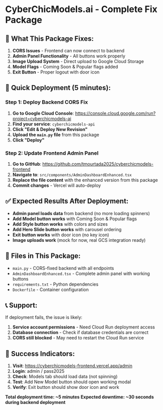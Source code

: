 # CyberChicModels.ai - Complete Fix Package

## 🎯 **What This Package Fixes:**

1. **CORS Issues** - Frontend can now connect to backend
2. **Admin Panel Functionality** - All buttons work properly
3. **Image Upload System** - Direct upload to Google Cloud Storage
4. **Model Flags** - Coming Soon & Popular flags added
5. **Exit Button** - Proper logout with door icon

## 🚀 **Quick Deployment (5 minutes):**

### **Step 1: Deploy Backend CORS Fix**

1. **Go to Google Cloud Console**: https://console.cloud.google.com/run?project=cyberchicmodels-ai
2. **Find your service**: `cyberchicmodels-api`
3. **Click "Edit & Deploy New Revision"**
4. **Upload the `main.py` file** from this package
5. **Click "Deploy"**

### **Step 2: Update Frontend Admin Panel**

1. **Go to GitHub**: https://github.com/tmourtada2025/cyberchicmodels-frontend
2. **Navigate to**: `src/components/AdminDashboardEnhanced.tsx`
3. **Replace the file content** with the enhanced version from this package
4. **Commit changes** - Vercel will auto-deploy

## ✅ **Expected Results After Deployment:**

- **Admin panel loads data** from backend (no more loading spinners)
- **Add Model button works** with Coming Soon & Popular flags
- **Add Style button works** with colors and sizes
- **Add Hero Slide button works** with carousel ordering
- **Exit button works** with door icon (no key icon)
- **Image uploads work** (mock for now, real GCS integration ready)

## 🔧 **Files in This Package:**

- `main.py` - CORS-fixed backend with all endpoints
- `AdminDashboardEnhanced.tsx` - Complete admin panel with working buttons
- `requirements.txt` - Python dependencies
- `Dockerfile` - Container configuration

## 📞 **Support:**

If deployment fails, the issue is likely:
1. **Service account permissions** - Need Cloud Run deployment access
2. **Database connection** - Check if database credentials are correct
3. **CORS still blocked** - May need to restart the Cloud Run service

## 🎉 **Success Indicators:**

1. **Visit**: https://cyberchicmodels-frontend.vercel.app/admin
2. **Login**: admin / pass2025
3. **Check**: Models tab should load data (not spinning)
4. **Test**: Add New Model button should open working modal
5. **Verify**: Exit button should show door icon and work

**Total deployment time: ~5 minutes**
**Expected downtime: ~30 seconds during backend deployment**
